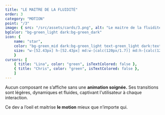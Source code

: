 ```yaml
---
title: "LE MAITRE DE LA FLUIDITÉ"
order: 3
category: "MOTION"
point: "/3"
image: { src: "/src/assets/cards/3.png", alt: "Le maitre de la fluidité" }
bgColor: "bg-green_light dark:bg-green_dark"
icon: {
    name: "star",
    color: "bg-green_mid dark:bg-green_light text-green_light dark:text-green_dark",
    size: "w-[52.43px] h-[52.43px] md:w-[calc(120px/1.7)] md:h-[calc(120px/1.7)] lg:w-[calc(120px/1.3)] lg:h-[calc(120px/1.3)] xl:w-[120px] xl:h-[120px]",
    }
cursors: [
    { title: "Lina", color: "green", isTextColored: false },
    { title: "Chris", color: "green", isTextColored: false },
    ]
---
```


Aucun composant ne s’affiche sans une **animation soignée.** Ses transitions sont légères, dynamiques et fluides, captivant l'utilisateur à chaque interaction.

Ce dev a l’oeil et maitrise **le motion** mieux que n’importe qui.  